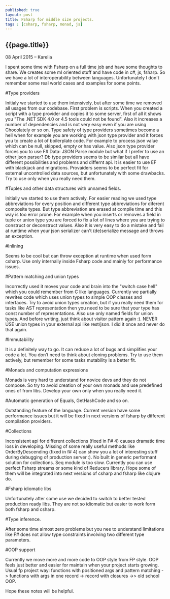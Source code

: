 ```yaml
---
published: true
layout: post
title: FSharp for middle size projects.
tags : [csharp, fsharp, monad, js]
---
```


## {{page.title}}

<p class="meta">08 April 2015 &#8211; Karelia</p>

I spent some time with Fsharp on a full time job and have some thoughts to share. We creates some ml oriented stuff and have code in c#, js, fsharp. So we have a lot of interoperability between languages. Unfortunately I don't remember some real world cases and examples for some points. 

#Type providers

Initialy we started to use them intensively, but after some time we removed all usages from our codebase. First problem is scripts. When you created a script with a type provider and copies it to some server, first of all it shows you "The .NET SDK 4.0 or 4.5 tools could not be found". Also it increases a number of dependencies and is not very easy even if you are using Chocolately  or so on. Type safety of type providers sometimes become a hell when for example you are working with json type provider and it forces you to create a lot of boilerplate code. For example to process json value which can be null, skipped, empty or has value. Also json type provider forces you to use F# Data: JSON Parse module but what if I prefer to use an other json parser? Db type providers seems to be similar but all have different possibilities and problems and differnt api. It is easier to use EF with blackjack and migrations. Provaiders seems to be perfect fit for external uncontrolled data sources, but unfortunately with some drawbacks. 
Try to use only when you really need them.

#Tuples and other data structures with unnamed fields.

Initially we started to use them actively. For easier reading we used type abbreviations for every position and different type abbreviations for diferent composite types. But type abbreviation are erased at compile time and this way is too error prone. For example when you inserts or removes a field in tuple or union type you are forced to fix a lot of lines where you are trying to construct or deconstruct values. Also it is very easy to do a mistake and fail at runtime when your json serializer can't (de)serialize message and throws an exception. 

#Inlining

Seems to be cool but can throw exception at runtime when used form csharp.
Use only internally inside Fsharp code and mainly for performance issues. 

#Pattern matching and union types

Incorrectly used it moves your code and brain into the "switch case hell" which you could remember from C like languages. Currently we partially rewrites code which uses union types to simple OOP classes and interfaces. Try to avoid union types creation, but if you really need them for tasks like AST representation then you need to be sure that your type has const number of representations. Also use only named fields for union types. And before writing, just think about visitor pattern again :). NEVER USE union types in your external api like rest/json. I did it once and never do that again. 

#Immutability

It is a definitely way to go. It can reduce a lot of bugs and simplifies your code a lot. You don’t need to think about cloning problems. Try to use them actively, but remember for some tasks mutability is a better fit.

#Monads and computation expressions

Monads is very hard to understand for novice devs and they do not compose. So try to avoid creation of your own monads and use predefined ones of from libs. Develop your own only when you really need it.

#Automatic generation of Equals, GetHashCode and so on.

Outstanding feature of the language. Current version have some performance issues but it will be fixed in next versions of fsharp by different compilation providers.

#Collections

Inconsistent api for different collections (fixed in F# 4) causes dramatic time loss in developing. Missing of some really useful methods like OrderByDescending (fixed in f# 4) can show you a lot of interesting stuff during debugging of production server :). No built in generic performant solution for collections. Seq module is too slow. Currently you can use perfect Fsharp streams or some kind of Reducers library. Hope some of them will be integrated into next versions of csharp and fsharp like clojure do. 

#Fsharp idiomatic libs

Unfortunately after some use we decided to switch to better tested production ready libs. They are not so idiomatic but easier to work form both fsharp and csharp.

#Type inference.

After some time almost zero problems but you nee to understand limitations like F# does not allow type constraints involving two different type parameters.

#OOP support

Currently we move more and more code to OOP style from FP style. OOP feels just better and easier for maintain when your project starts growing. Usual fp project way: functions with positioned args and pattern matching -> functions with args in one record -> record with closures ->> old school OOP.  

Hope these notes will be helpful.
